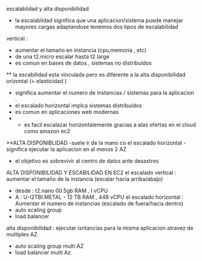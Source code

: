 escalablidad y alta disponibilidad
- la escalablidad significa que una aplicacion/sistema puede manejar mayores cargas adaptandose
tenemos dos tipos de escalabilidad 

vertical : 
- aumentar el tamaño en instancia (cpu,memoria , etc)
- de una t2.micro escalar hasta t2.large 
- es comun en bases de datos , sistemas no distribuidos

** la escabilidad esta vinculada pero es diferente a la alta disponibilidad
orizontal (= elasticidad )
- significa aumentar el numero de instancias / sistemas para la aplicacion .
- el escalado horizontal implca sistemas distribuidos
- es comun en aplicaciones web modernas 
- - es facil escalazar horizontalemente gracias a alas ofertas en el cloud como amazon ec2

**ALTA DISPONIBLIDAD
-suele ir de la mano co el escalado horizontal 
-significa ejecutar la aplicacion en al menos 2 AZ
- el objetivo es sobrevivir al centro de datos ante desastres

ALTA DISPONIBILIDAD Y ESCABILIDAD EN EC2
 el escalado vertical : aumentar el tamaño de la instancia (escalar hacia arriba/abajo)
  - desde : t2.nano 00.5gb RAM , I vCPU
  - A : U-I2TBI.METAL - 12 TB RAM , 448 vCPU
 el escalado horizontal : Aumentar el numero de instancias (escalado de fuera/hacia dentro)
  - auto scaling group
  - load balancer

  alta disponibilidad : ejecutar isntancias  para la misma aplicacion atravez de multiples AZ
  - auto scaling group multi AZ
  - load balancer multi Az
   


